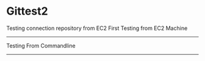 # Gittest2
Testing connection repository from EC2
First Testing from EC2 Machine 
*********************************
Testing From Commandline
*********************************
